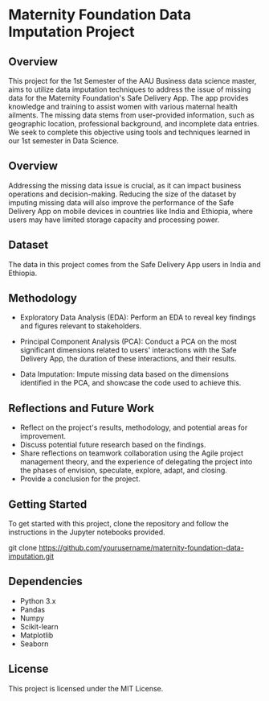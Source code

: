 # Maternity Foundation Data Imputation Project

## Overview

This project for the 1st Semester of the AAU Business data science master, aims to utilize data imputation techniques to address the issue of missing data for the Maternity Foundation's Safe Delivery App. The app provides knowledge and training to assist women with various maternal health ailments. The missing data stems from user-provided information, such as geographic location, professional background, and incomplete data entries. We seek to complete this objective using tools and techniques learned in our 1st semester in Data Science.

## Overview

Addressing the missing data issue is crucial, as it can impact business operations and decision-making. Reducing the size of the dataset by imputing missing data will also improve the performance of the Safe Delivery App on mobile devices in countries like India and Ethiopia, where users may have limited storage capacity and processing power.

## Dataset

The data in this project comes from the Safe Delivery App users in India and Ethiopia.

## Methodology

* Exploratory Data Analysis (EDA): Perform an EDA to reveal key findings and figures relevant to stakeholders.

* Principal Component Analysis (PCA): Conduct a PCA on the most significant dimensions related to users' interactions with the Safe Delivery App, the duration of these interactions, and their results.

* Data Imputation: Impute missing data based on the dimensions identified in the PCA, and showcase the code used to achieve this.

## Reflections and Future Work

- Reflect on the project's results, methodology, and potential areas for improvement.
- Discuss potential future research based on the findings.
- Share reflections on teamwork collaboration using the Agile project management theory, and the experience of delegating the project into the phases of envision,  speculate, explore, adapt, and closing.
- Provide a conclusion for the project.

## Getting Started

To get started with this project, clone the repository and follow the instructions in the Jupyter notebooks provided.

git clone https://github.com/yourusername/maternity-foundation-data-imputation.git


## Dependencies

- Python 3.x
- Pandas
- Numpy
- Scikit-learn
- Matplotlib
- Seaborn

## License

This project is licensed under the MIT License.
